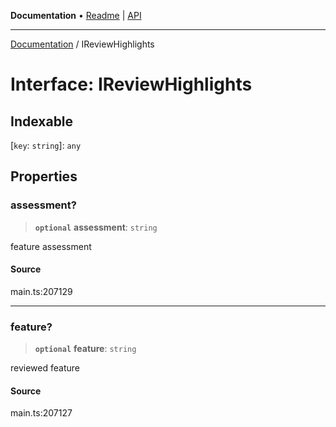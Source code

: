 **Documentation** • [Readme](../README.md) \| [API](../globals.md)

***

[Documentation](../README.md) / IReviewHighlights

# Interface: IReviewHighlights

## Indexable

 \[`key`: `string`\]: `any`

## Properties

### assessment?

> **`optional`** **assessment**: `string`

feature assessment

#### Source

main.ts:207129

***

### feature?

> **`optional`** **feature**: `string`

reviewed feature

#### Source

main.ts:207127
